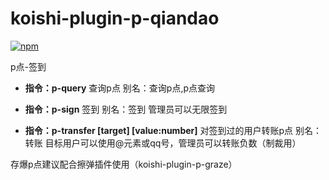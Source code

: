 # koishi-plugin-p-qiandao

[![npm](https://img.shields.io/npm/v/koishi-plugin-p-qiandao?style=flat-square)](https://www.npmjs.com/package/koishi-plugin-p-qiandao)

p点-签到

- **指令：p-query**
查询p点
别名：查询p点,p点查询

- **指令：p-sign**
签到
别名：签到
管理员可以无限签到

- **指令：p-transfer [target] [value:number]**
对签到过的用户转账p点
别名：转账
目标用户可以使用@元素或qq号，管理员可以转账负数（制裁用）

存爆p点建议配合擦弹插件使用（koishi-plugin-p-graze）
